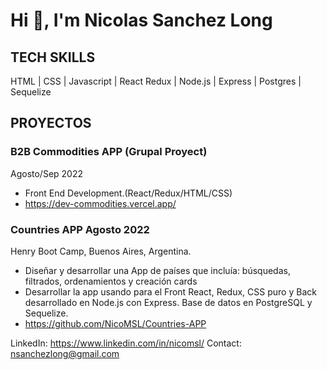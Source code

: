 # Hi 👋, I'm Nicolas Sanchez Long


## TECH SKILLS
HTML | CSS | Javascript | React Redux | Node.js | Express | Postgres | Sequelize




## PROYECTOS
### B2B Commodities APP (Grupal Proyect)
Agosto/Sep 2022
- Front End Development.(React/Redux/HTML/CSS)
- https://dev-commodities.vercel.app/

### Countries APP Agosto 2022
Henry Boot Camp, Buenos Aires, Argentina. 
- Diseñar y desarrollar una App de países que incluía: búsquedas, filtrados, ordenamientos y creación cards
- Desarrollar la app usando para el Front React, Redux, CSS puro y Back desarrollado en Node.js con Express. Base de datos en PostgreSQL y Sequelize.
- https://github.com/NicoMSL/Countries-APP


LinkedIn:
https://www.linkedin.com/in/nicomsl/
Contact:
nsanchezlong@gmail.com
